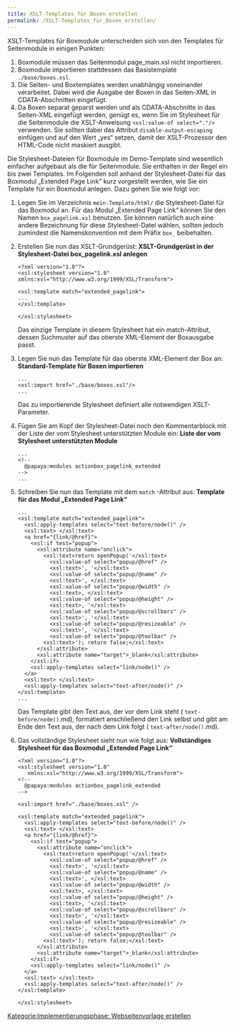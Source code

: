 ```yaml
---
title: XSLT-Templates für Boxen erstellen
permalink: /XSLT-Templates_für_Boxen_erstellen/
---
```


XSLT-Templates für Boxmodule unterscheiden sich von den Templates für Seitenmodule in einigen Punkten:

1.  Boxmodule müssen das Seitenmodul page_main.xsl nicht importieren.
2.  Boxmodule importieren stattdessen das Basistemplate `./base/boxes.xsl`.
3.  Die Seiten- und Boxtemplates werden unabhängig voneinander verarbeitet. Dabei wird die Ausgabe der Boxen in das Seiten-XML in CDATA-Abschnitten eingefügt.
4.  Da Boxen separat geparst werden und als CDATA-Abschnitte in das Seiten-XML eingefügt werden, genügt es, wenn Sie im Stylesheet für die Seitenmodule die XSLT-Anweisung `<xsl:value-of
              select="."/>` verwenden. Sie sollten dabei das Attribut `disable-output-escaping` einfügen und auf den Wert „yes“ setzen, damit der XSLT-Prozessor den HTML-Code nicht maskiert ausgibt.

Die Stylesheet-Dateien für Boxmodule im Demo-Template sind wesentlich einfacher aufgebaut als die für Seitenmodule. Sie enthalten in der Regel ein bis zwei Templates. Im Folgenden soll anhand der Stylesheet-Datei für das Boxmodul „Extended Page Link“ kurz vorgestellt werden, wie Sie ein Template für ein Boxmodul anlegen. Dazu gehen Sie wie folgt vor:

1.  Legen Sie im Verzeichnis `mein-Template/html/` die Stylesheet-Datei für das Boxmodul an. Für das Modul „Extended Page Link“ können Sie den Namen `box_pagelink.xsl` benutzen. Sie können natürlich auch eine andere Bezeichnung für diese Stylesheet-Datei wählen, sollten jedoch zumindest die Namenskonvention mit dem Präfix `box_` beibehalten.

1.  Erstellen Sie nun das XSLT-Grundgerüst: **XSLT-Grundgerüst in der Stylesheet-Datei box_pagelink.xsl anlegen**
    ~~~~ {.xml}
    <?xml version="1.0"?>
    <xsl:stylesheet version="1.0"
    xmlns:xsl="http://www.w3.org/1999/XSL/Transform">

    <xsl:template match="extended_pagelink">
    ...
    </xsl:template>

    </xsl:stylesheet>
    ~~~~

    Das einzige Template in diesem Stylesheet hat ein match-Attribut, dessen Suchmuster auf das oberste XML-Element der Boxausgabe passt.

2.  Legen Sie nun das Template für das oberste XML-Element der Box an: **Standard-Template für Boxen importieren**
    ~~~~ {.xml}
    ...
    <xsl:import href="./base/boxes.xsl"/>
    ...
    ~~~~

    Das zu importierende Stylesheet definiert alle notwendigen XSLT-Parameter.

3.  Fügen Sie am Kopf der Stylesheet-Datei noch den Kommentarblock mit der Liste der vom Stylesheet unterstützten Module ein: **Liste der vom Stylesheet unterstützten Module**
    ~~~~ {.xml}
    ...
    <!--
      @papaya:modules actionbox_pagelink_extended
    -->
    ...
    ~~~~

4.  Schreiben Sie nun das Template mit dem `match` -Attribut aus: **Template für das Modul „Extended Page Link“**
    ~~~~ {.xml}
    ...
    <xsl:template match="extended_pagelink">
      <xsl:apply-templates select="text-before/node()" />
      <xsl:text> </xsl:text>
      <a href="{link/@href}">
        <xsl:if test="popup">
          <xsl:attribute name="onclick">
            <xsl:text>return openPopup('</xsl:text>
              <xsl:value-of select="popup/@href" />
              <xsl:text>', '</xsl:text>
              <xsl:value-of select="popup/@name" />
              <xsl:text>', </xsl:text>
              <xsl:value-of select="popup/@width" />
              <xsl:text>, </xsl:text>
              <xsl:value-of select="popup/@height" />
              <xsl:text>, '</xsl:text>
              <xsl:value-of select="popup/@scrollbars" />
              <xsl:text>', '</xsl:text>
              <xsl:value-of select="popup/@resizeable" />
              <xsl:text>', '</xsl:text>
              <xsl:value-of select="popup/@toolbar" />
            <xsl:text>'); return false;</xsl:text>
          </xsl:attribute>
          <xsl:attribute name="target">_blank</xsl:attribute>
        </xsl:if>
        <xsl:apply-templates select="link/node()" />
      </a>
      <xsl:text> </xsl:text>
      <xsl:apply-templates select="text-after/node()" />
    </xsl:template>
    ...
    ~~~~

    Das Template gibt den Text aus, der vor dem Link steht ( `text-before/node()`.md), formatiert anschließend den Link selbst und gibt am Ende den Text aus, der nach dem Link folgt ( `text-after/node()`.md).

5.  Das vollständige Stylesheet sieht nun wie folgt aus: **Vollständiges Stylesheet für das Boxmodul „Extended Page Link“**
    ~~~~ {.xml}
    <?xml version="1.0"?>
    <xsl:stylesheet version="1.0"
       xmlns:xsl="http://www.w3.org/1999/XSL/Transform">
    <!--
      @papaya:modules actionbox_pagelink_extended
    -->

    <xsl:import href="./base/boxes.xsl" />

    <xsl:template match="extended_pagelink">
      <xsl:apply-templates select="text-before/node()" />
      <xsl:text> </xsl:text>
      <a href="{link/@href}">
        <xsl:if test="popup">
          <xsl:attribute name="onclick">
            <xsl:text>return openPopup('</xsl:text>
              <xsl:value-of select="popup/@href" />
              <xsl:text>', '</xsl:text>
              <xsl:value-of select="popup/@name" />
              <xsl:text>', </xsl:text>
              <xsl:value-of select="popup/@width" />
              <xsl:text>, </xsl:text>
              <xsl:value-of select="popup/@height" />
              <xsl:text>, '</xsl:text>
              <xsl:value-of select="popup/@scrollbars" />
              <xsl:text>', '</xsl:text>
              <xsl:value-of select="popup/@resizeable" />
              <xsl:text>', '</xsl:text>
              <xsl:value-of select="popup/@toolbar" />
            <xsl:text>'); return false;</xsl:text>
          </xsl:attribute>
          <xsl:attribute name="target">_blank</xsl:attribute>
        </xsl:if>
        <xsl:apply-templates select="link/node()" />
      </a>
      <xsl:text> </xsl:text>
      <xsl:apply-templates select="text-after/node()" />
    </xsl:template>

    </xsl:stylesheet>
    ~~~~

[Kategorie:Implementierungsphase: Webseitenvorlage erstellen](export_de/Kategorie:Implementierungsphase:_Webseitenvorlage_erstellen.md)